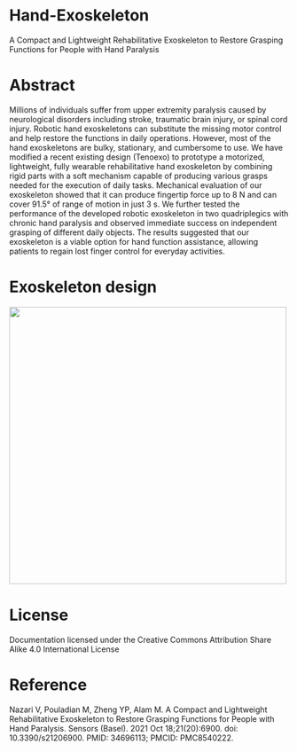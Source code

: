 # Hand-Exoskeleton
A Compact and Lightweight Rehabilitative Exoskeleton to Restore Grasping Functions for People with Hand Paralysis
# Abstract 
Millions of individuals suffer from upper extremity paralysis caused by neurological disorders including stroke, traumatic brain injury, or spinal cord injury. Robotic hand exoskeletons can substitute the missing motor control and help restore the functions in daily operations. However, most of the hand exoskeletons are bulky, stationary, and cumbersome to use. We have modified a recent existing design (Tenoexo) to prototype a motorized, lightweight, fully wearable rehabilitative hand exoskeleton by combining rigid parts with a soft mechanism capable of producing various grasps needed for the execution of daily tasks. Mechanical evaluation of our exoskeleton showed that it can produce fingertip force up to 8 N and can cover 91.5° of range of motion in just 3 s. We further tested the performance of the developed robotic exoskeleton in two quadriplegics with chronic hand paralysis and observed immediate success on independent grasping of different daily objects. The results suggested that our exoskeleton is a viable option for hand function assistance, allowing patients to regain lost finger control for everyday activities.
# Exoskeleton design
<img src="https://github.com/Vaheh-nazari/Hand-Exoskeleton/assets/122997153/4ec249e7-4f1a-4076-b377-42a51c059609" width=500, hight=500>

# License
Documentation licensed under the Creative Commons Attribution Share Alike 4.0 International License

# Reference
Nazari V, Pouladian M, Zheng YP, Alam M. A Compact and Lightweight Rehabilitative Exoskeleton to Restore Grasping Functions for People with Hand Paralysis. Sensors (Basel). 2021 Oct 18;21(20):6900. doi: 10.3390/s21206900. PMID: 34696113; PMCID: PMC8540222.
